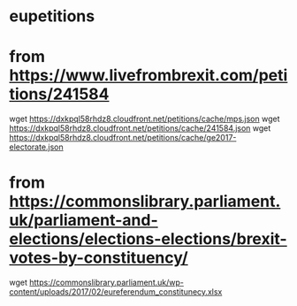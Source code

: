 # eupetitions

# from https://www.livefrombrexit.com/petitions/241584
wget https://dxkpql58rhdz8.cloudfront.net/petitions/cache/mps.json
wget https://dxkpql58rhdz8.cloudfront.net/petitions/cache/241584.json
wget https://dxkpql58rhdz8.cloudfront.net/petitions/cache/ge2017-electorate.json
# from https://commonslibrary.parliament.uk/parliament-and-elections/elections-elections/brexit-votes-by-constituency/
wget https://commonslibrary.parliament.uk/wp-content/uploads/2017/02/eureferendum_constitunecy.xlsx
